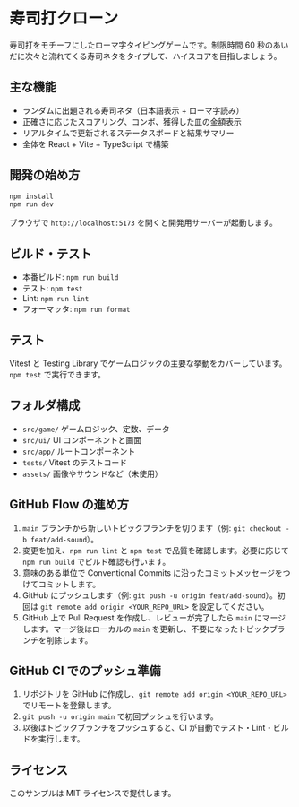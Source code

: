 # 寿司打クローン

寿司打をモチーフにしたローマ字タイピングゲームです。制限時間 60 秒のあいだに次々と流れてくる寿司ネタをタイプして、ハイスコアを目指しましょう。

## 主な機能

- ランダムに出題される寿司ネタ（日本語表示 + ローマ字読み）
- 正確さに応じたスコアリング、コンボ、獲得した皿の金額表示
- リアルタイムで更新されるステータスボードと結果サマリー
- 全体を React + Vite + TypeScript で構築

## 開発の始め方

```bash
npm install
npm run dev
```

ブラウザで `http://localhost:5173` を開くと開発用サーバーが起動します。

## ビルド・テスト

- 本番ビルド: `npm run build`
- テスト: `npm test`
- Lint: `npm run lint`
- フォーマッタ: `npm run format`

## テスト

Vitest と Testing Library でゲームロジックの主要な挙動をカバーしています。`npm test` で実行できます。

## フォルダ構成

- `src/game/` ゲームロジック、定数、データ
- `src/ui/` UI コンポーネントと画面
- `src/app/` ルートコンポーネント
- `tests/` Vitest のテストコード
- `assets/` 画像やサウンドなど（未使用）

## GitHub Flow の進め方

1. `main` ブランチから新しいトピックブランチを切ります（例: `git checkout -b feat/add-sound`）。
2. 変更を加え、`npm run lint` と `npm test` で品質を確認します。必要に応じて `npm run build` でビルド確認も行います。
3. 意味のある単位で Conventional Commits に沿ったコミットメッセージをつけてコミットします。
4. GitHub にプッシュします（例: `git push -u origin feat/add-sound`）。初回は `git remote add origin <YOUR_REPO_URL>` を設定してください。
5. GitHub 上で Pull Request を作成し、レビューが完了したら `main` にマージします。マージ後はローカルの `main` を更新し、不要になったトピックブランチを削除します。

## GitHub CI でのプッシュ準備

1. リポジトリを GitHub に作成し、`git remote add origin <YOUR_REPO_URL>` でリモートを登録します。
2. `git push -u origin main` で初回プッシュを行います。
3. 以後はトピックブランチをプッシュすると、CI が自動でテスト・Lint・ビルドを実行します。

## ライセンス

このサンプルは MIT ライセンスで提供します。
<!-- Meaningless comment added at Tue Sep 16 12:19:46 UTC 2025 -->
<!-- Meaningless comment added at Wed Sep 17 03:33:06 UTC 2025 -->
